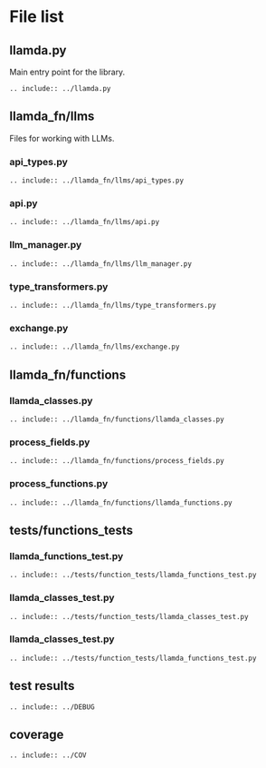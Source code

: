 # File list

## llamda.py

Main entry point for the library.

```{eval-rst}
.. include:: ../llamda.py
```

## llamda_fn/llms

Files for working with LLMs.

### api_types.py

```{eval-rst}
.. include:: ../llamda_fn/llms/api_types.py
```

### api.py

```{eval-rst}
.. include:: ../llamda_fn/llms/api.py
```

### llm_manager.py

```{eval-rst}
.. include:: ../llamda_fn/llms/llm_manager.py
```

### type_transformers.py

```{eval-rst}
.. include:: ../llamda_fn/llms/type_transformers.py
```

### exchange.py

```{eval-rst}
.. include:: ../llamda_fn/llms/exchange.py
```

## llamda_fn/functions

### llamda_classes.py


```{eval-rst}
.. include:: ../llamda_fn/functions/llamda_classes.py
```

### process_fields.py

```{eval-rst}
.. include:: ../llamda_fn/functions/process_fields.py
```

### process_functions.py

```{eval-rst}
.. include:: ../llamda_fn/functions/llamda_functions.py
```

## tests/functions_tests

###  llamda_functions_test.py

```{eval-rst}
.. include:: ../tests/function_tests/llamda_functions_test.py
```

###  llamda_classes_test.py

```{eval-rst}
.. include:: ../tests/function_tests/llamda_classes_test.py
```

###  llamda_classes_test.py

```{eval-rst}
.. include:: ../tests/function_tests/llamda_functions_test.py
```

## test results

```{eval-rst}
.. include:: ../DEBUG
```

## coverage

```{eval-rst}
.. include:: ../COV
```
